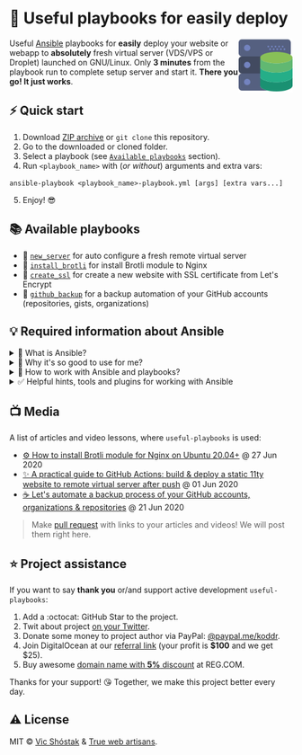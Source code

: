 # 🚚 Useful playbooks for easily deploy

<img align="right" width="96px" src=".github/logo.svg" alt="logo"/>

Useful [Ansible](https://github.com/ansible/ansible) playbooks for **easily** deploy your website or webapp to **absolutely** fresh virtual server (VDS/VPS or Droplet) launched on GNU/Linux. Only **3 minutes** from the playbook run to complete setup server and start it. **There you go! It just works**.

## ⚡️ Quick start

1. Download [ZIP archive](https://github.com/truewebartisans/useful-playbooks/archive/master.zip) or `git clone` this repository.
2. Go to the downloaded or cloned folder.
3. Select a playbook (see [`Available playbooks`](https://github.com/truewebartisans/useful-playbooks#-available-playbooks) section).
4. Run `<playbook_name>` with (_or without_) arguments and extra vars:

```console
ansible-playbook <playbook_name>-playbook.yml [args] [extra vars...]
```

5. Enjoy! 😎

## 📚 Available playbooks

- 📖 [`new_server`](https://github.com/truewebartisans/useful-playbooks/blob/master/docs/new_server.md) for auto configure a fresh remote virtual server
- 📖 [`install_brotli`](https://github.com/truewebartisans/useful-playbooks/blob/master/docs/install_brotli.md) for install Brotli module to Nginx
- 📖 [`create_ssl`](https://github.com/truewebartisans/useful-playbooks/blob/master/docs/create_ssl.md) for create a new website with SSL certificate from Let's Encrypt
- 📖 [`github_backup`](https://github.com/truewebartisans/useful-playbooks/blob/master/docs/github_backup.md) for a backup automation of your GitHub accounts (repositories, gists, organizations)

## 💡 Required information about Ansible

<details>
<summary>🤔 What is Ansible?</summary><br/>

Follow [Wikipedia](<https://en.wikipedia.org/wiki/Ansible_(software)>) page:

<img src="https://upload.wikimedia.org/wikipedia/commons/2/24/Ansible_logo.svg" width="128px" align="right" alt="ansible logo" />

_Ansible is an open-source software provisioning, configuration management, and application-deployment tool enabling infrastructure as code. It runs on many Unix-like systems, and can configure both Unix-like systems as well as Microsoft Windows. It includes its own declarative language to describe system configuration._

_Ansible was written by Michael DeHaan and acquired by Red Hat in 2015. Ansible is agentless, temporarily connecting remotely via SSH or Windows Remote Management (allowing remote PowerShell execution) to do its tasks._

</details>

<details>
<summary>👀 Why it's so good to use for me?</summary><br/>

Ansible is a radically simple IT automation system. It handles configuration management, application deployment, cloud provisioning, ad-hoc task execution, network automation, and multi-node orchestration. Ansible makes complex changes like zero-downtime rolling updates with load balancers easy.

- Have a dead simple setup process and a minimal learning curve.
- Manage machines very quickly and in parallel.
- Avoid custom-agents and additional open ports, be agentless by leveraging the existing SSH daemon.
- Describe infrastructure in a language that is both machine and human friendly.
- Focus on security and easy auditability/review/rewriting of content.
- Manage new remote machines instantly, without bootstrapping any software.
- Allow module development in any dynamic language, not just Python.
- Be usable as non-root.
- Be the easiest IT automation system to use, ever.

:octocat: GitHub: https://github.com/ansible/ansible

</details>

<details>
<summary>🎯 How to work with Ansible and playbooks?</summary><br/>

1. Be sure, that [Python](https://www.python.org/) (version `3.5` or later) is installed.
2. Install Ansible for your OS by [this](https://docs.ansible.com/ansible/latest/installation_guide/intro_installation.html#installing-ansible) instructions.
3. Setting up inventory by [this](https://docs.ansible.com/ansible/latest/user_guide/intro_getting_started.html) guide.

</details>

<details>
<summary>✅ Helpful hints, tools and plugins for working with Ansible</summary><br/>

**VS Code addons:**

- [vscode-ansible](https://marketplace.visualstudio.com/items?itemName=vscoss.vscode-ansible) for code completion, syntax highlighting and linting of Ansible playbooks files
- [vscode-nginx](https://marketplace.visualstudio.com/items?itemName=shanoor.vscode-nginx) for syntax highlighting of Nginx configs

**VS Code config hints:**

For better readability, please add two association to your `.vscode/settings.json`:

1. For `Ansible` playbooks
2. For `jinja2` templates (which uses for `Nginx` configs)

```jsonc
{
  // ...
  "files.associations": {
    // ...
    "*-domain.j*2": "NGINX", // for all jinja2 files ended with `domain` word
    "*playbook.y*ml": "ansible" // for YAML files ended with `playbook` word
  }
  // ...
}
```

**Beautify Ansible outputs:**

Since Ansible `v2.5.x`, you can enable beautify output by [callback_plugins](https://docs.ansible.com/ansible/2.5/plugins/callback.html) and auto convert this _one line_ output:

```bash
TASK [Get SSL for domain] *******************************
fatal: [***]: FAILED! => {"changed": true, "cmd": ["certbot", "--nginx", "certonly", "--agree-tos", "-m", "test@example.com", "-d", "example.com", "-d", "www.example.com", "--dry-run"], "delta": "***", "end": "***", "msg": "non-zero return code", "rc": 1, "start": "***", "stderr": "..." ...
```

To awesome structured, like this:

```bash
TASK [Get SSL for domain] *******************************
fatal: [***]: FAILED! => changed=true
  cmd:
  - certbot
  - --nginx
  - certonly
  - --agree-tos
  - -m
  - test@example.com
  - -d
  - example.com
  - -d
  - www.example.com
  - --dry-run
  delta: '***'
  end: '***'
  msg: non-zero return code
  rc: 1
  start: '***'
  stderr: ...
  ...
```

To use it, please, edit the `[defaults]` section in your Ansible config file (`/etc/ansible/ansible.cfg`):

```ini
[defaults]
stdout_callback = yaml       # Use the YAML callback plugin
bin_ansible_callbacks = True # Use the stdout_callback when running ad-hoc commands
```

</details>

## 📺 Media

A list of articles and video lessons, where `useful-playbooks` is used:

- [⚙️ How to install Brotli module for Nginx on Ubuntu 20.04+](https://dev.to/koddr/how-to-install-brotli-module-for-nginx-on-ubuntu-20-04-2ocp) @ 27 Jun 2020
- [✨ A practical guide to GitHub Actions: build & deploy a static 11ty website to remote virtual server after push](https://dev.to/koddr/automate-that-a-practical-guide-to-github-actions-build-deploy-a-static-11ty-website-to-remote-virtual-server-after-push-d19) @ 01 Jun 2020
- [ ☕️ Let's automate a backup process of your GitHub accounts, organizations & repositories](https://dev.to/koddr/let-s-automate-a-backup-process-of-your-github-accounts-organizations-repositories-46nd) @ 21 Jun 2020

> Make [pull request](https://github.com/truewebartisans/useful-playbooks/pulls) with links to your articles and videos! We will post them right here.

## ⭐️ Project assistance

If you want to say **thank you** or/and support active development `useful-playbooks`:

1. Add a :octocat: GitHub Star to the project.
2. Twit about project [on your Twitter](https://twitter.com/intent/tweet?text=Useful%20Ansible%20playbooks%20for%20easily%20deploy%20your%20website%20or%20webapp%20to%20absolutely%20fresh%20virtual%20server%20%28VDS%2FVPS%20or%20Droplet%29%20launched%20on%20GNU%2FLinux%20https%3A%2F%2Fgithub.com%2Ftruewebartisans%2Fuseful-playbooks).
3. Donate some money to project author via PayPal: [@paypal.me/koddr](https://paypal.me/koddr?locale.x=en_EN).
4. Join DigitalOcean at our [referral link](https://shrts.website/do/server) (your profit is **\$100** and we get \$25).
5. Buy awesome [domain name with **5%** discount](https://shrts.website/reg/domain) at REG.COM.

Thanks for your support! 😘 Together, we make this project better every day.

## ⚠️ License

MIT &copy; [Vic Shóstak](https://github.com/koddr) & [True web artisans](https://1wa.co/).
